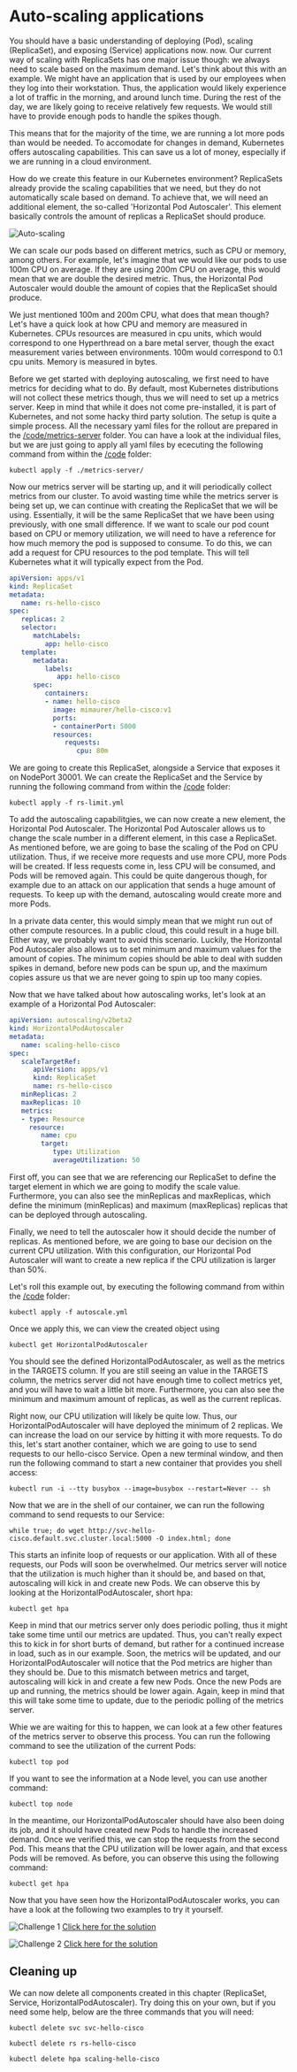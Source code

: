 # Auto-scaling applications

You should have a basic understanding of deploying (Pod), scaling (ReplicaSet), and exposing (Service) applications now.
 now. Our current way of scaling with ReplicaSets has one major issue though: we always need to scale based on the maximum demand. Let's think about this with an example. We might have an application that is used by our employees when they log into their workstation. Thus, the application would likely experience a lot of traffic in the morning, and around lunch time. During the rest of the day, we are likely going to receive relatively few requests. We would still have to provide enough pods to handle the spikes though.

This means that for the majority of the time, we are running a lot more pods than would be needed. To accomodate for changes in demand, Kubernetes offers autoscaling capabilities. This can save us a lot of money, especially if we are running in a cloud environment.

How do we create this feature in our Kubernetes environment? ReplicaSets already provide the scaling capabilities that we need, but they do not automatically scale based on demand. To achieve that, we will need an additional element, the so-called 'Horizontal Pod Autoscaler'. This element basically controls the amount of replicas a ReplicaSet should produce.

![Auto-scaling](img/autoscaler.png?raw=true "Auto-scaling")

We can scale our pods based on different metrics, such as CPU or memory, among others. For example, let's imagine that we would like our pods to use 100m CPU on average. If they are using 200m CPU on average, this would mean that we are double the desired metric. Thus, the Horizontal Pod Autoscaler would double the amount of copies that the ReplicaSet should produce.

We just mentioned 100m and 200m CPU, what does that mean though? Let's have a quick look at how CPU and memory are measured in Kubernetes. CPUs resources are measured in cpu units, which would correspond to one Hyperthread on a bare metal server, though the exact measurement varies between environments. 100m would correspond to 0.1 cpu units. Memory is measured in bytes.

Before we get started with deploying autoscaling, we first need to have metrics for deciding what to do. By default, most Kubernetes distributions will not collect these metrics though, thus we will need to set up a metrics server. Keep in mind that while it does not come pre-installed, it is part of Kubernetes, and not some hacky third party solution. The setup is quite a simple process. All the necessary yaml files for the rollout are prepared in the [/code/metrics-server](code/metrics-server "/code/metrics-server") folder. You can have a look at the individual files, but we are just going to apply all yaml files by ececuting the following command from within the [/code](code/ "/code") folder:
 
```
kubectl apply -f ./metrics-server/
```

Now our metrics server will be starting up, and it will periodically collect metrics from our cluster. To avoid wasting time while the metrics server is being set up, we can continue with creating the ReplicaSet that we will be using. Essentially, it will be the same ReplicaSet that we have been using previously, with one small difference. If we want to scale our pod count based on CPU or memory utilization, we will need to have a reference for how much memory the pod is supposed to consume. To do this, we can add a request for CPU resources to the pod template. This will tell Kubernetes what it will typically expect from the Pod.

```yaml
apiVersion: apps/v1
kind: ReplicaSet
metadata:
   name: rs-hello-cisco
spec:
   replicas: 2
   selector:
      matchLabels:
         app: hello-cisco
   template:
      metadata:
         labels:
            app: hello-cisco
      spec:
         containers:
         - name: hello-cisco
           image: mimaurer/hello-cisco:v1
           ports:
           - containerPort: 5000
           resources:
              requests:
                 cpu: 80m
```

We are going to create this ReplicaSet, alongside a Service that exposes it on NodePort 30001. We can create the ReplicaSet and the Service by running the following command from within the [/code](code/ "/code") folder:

```
kubectl apply -f rs-limit.yml
```

To add the autoscaling capabilitgies, we can now create a new element, the Horizontal Pod Autoscaler. The Horizontal Pod Autoscaler allows us to change the scale number in a different element, in this case a ReplicaSet. As mentioned before, we are going to base the scaling of the Pod on CPU utilization. Thus, if we receive more requests and use more CPU, more Pods will be created. If less requests come in, less CPU will be consumed, and Pods will be removed again. This could be quite dangerous though, for example due to an attack on our application that sends a huge amount of requests. To keep up with the demand, autoscaling would create more and more Pods.

In a private data center, this would simply mean that we might run out of other compute resources. In a public cloud, this could result in a huge bill. Either way, we probably want to avoid this scenario. Luckily, the Horizontal Pod Autoscaler also allows us to set minimum and maximum values for the amount of copies. The minimum copies should be able to deal with sudden spikes in demand, before new pods can be spun up, and the maximum copies assure us that we are never going to spin up too many copies.

Now that we have talked about how autoscaling works, let's look at an example of a Horizontal Pod Autoscaler:

```yaml
apiVersion: autoscaling/v2beta2
kind: HorizontalPodAutoscaler
metadata:
   name: scaling-hello-cisco
spec:
   scaleTargetRef:
      apiVersion: apps/v1
      kind: ReplicaSet
      name: rs-hello-cisco
   minReplicas: 2
   maxReplicas: 10
   metrics:
   - type: Resource
     resource:
        name: cpu
        target:
           type: Utilization
           averageUtilization: 50
```

First off, you can see that we are referencing our ReplicaSet to define the target element in which we are going to modify the scale value. Furthermore, you can also see the minReplicas and maxReplicas, which define the minimum (minReplicas) and maximum (maxReplicas) replicas that can be deployed through autoscaling.

Finally, we need to tell the autoscaler how it should decide the number of replicas. As mentioned before, we are going to base our decision on the current CPU utilization. With this configuration, our Horizontal Pod Autoscaler will want to create a new replica if the CPU utilization is larger than 50%.

Let's roll this example out, by executing the following command from within the [/code](code/ "/code") folder:

```
kubectl apply -f autoscale.yml
```

Once we apply this, we can view the created object using 

```
kubectl get HorizontalPodAutoscaler
```

You should see the defined HorizontalPodAutoscaler, as well as the metrics in the TARGETS column. If you are still seeing an <unknown> value in the TARGETS column, the metrics server did not have enough time to collect metrics yet, and you will have to wait a little bit more. Furthermore, you can also see the minimum and maximum amount of replicas, as well as the current replicas.

Right now, our CPU utilization will likely be quite low. Thus, our HorizontalPodAutoscaler will have deployed the minimum of 2 replicas. We can increase the load on our service by hitting it with more requests. To do this, let's start another container, which we are going to use to send requests to our hello-cisco Service. Open a new terminal window, and then run the following command to start a new container that provides you shell access:

```
kubectl run -i --tty busybox --image=busybox --restart=Never -- sh
```

Now that we are in the shell of our container, we can run the following command to send requests to our Service:

```
while true; do wget http://svc-hello-cisco.default.svc.cluster.local:5000 -O index.html; done
```

This starts an infinite loop of requests or our application. With all of these requests, our Pods will soon be overwhelmed. Our metrics server will notice that the utilization is much higher than it should be, and based on that, autoscaling will kick in and create new Pods. We can observe this by looking at the HorizontalPodAutoscaler, short hpa:

```
kubectl get hpa
```

Keep in mind that our metrics server only does periodic polling, thus it might take some time until our metrics are updated. Thus, you can't really expect this to kick in for short burts of demand, but rather for a continued increase in load, such as in our example. Soon, the metrics will be updated, and our HorizontalPodAutoscaler will notice that the Pod metrics are  higher than they should be. Due to this mismatch between metrics and target, autoscaling will  kick in and create a few new Pods. Once the new Pods are up and running, the metrics should be lower again. Again, keep in mind that this will take some time to update, due to the periodic polling of the metrics server.

Whie we are waiting for this to happen, we can look at a few other features of the metrics server to observe this process. You can run the following command to see the utilization of the current Pods:

```
kubectl top pod
```

If you want to see the information at a Node level, you can use another command:

```
kubectl top node
```

In the meantime, our HorizontalPodAutoscaler should have also been doing its job, and it should have created new Pods to handle the increased demand. Once we verified this, we can stop the requests from the second Pod. This means that the CPU utilization will be lower again, and that excess Pods will be removed. As before, you can observe this using the following command:

```
kubectl get hpa
```

Now that you have seen how the HorizontalPodAutoscaler works, you can have a look at the following two examples to try it yourself.

![Challenge 1](img/challenge1.png?raw=true "Challenge 1")
[Click here for the solution](./solutions/challenge1 "Click here for the solution")

![Challenge 2](img/challenge2.png?raw=true "Challenge 2")
[Click here for the solution](./solutions/challenge2 "Click here for the solution")

## Cleaning up
We can now delete all components created in this chapter (ReplicaSet, Service, HorizontalPodAutoscaler). Try doing this on your own, but if you need some help, below are the three commands that you will need:

```
kubectl delete svc svc-hello-cisco
```

```
kubectl delete rs rs-hello-cisco
```

```
kubectl delete hpa scaling-hello-cisco
```
